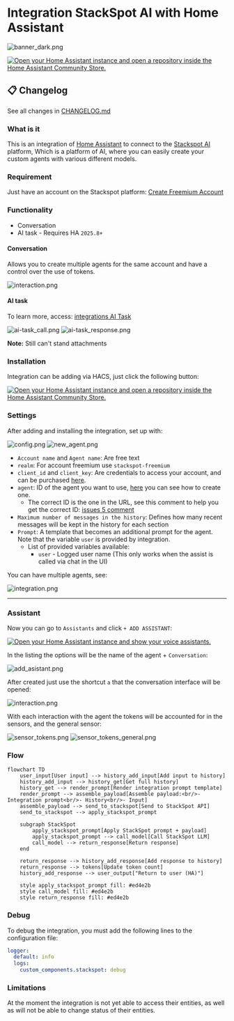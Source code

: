 # Integration StackSpot AI with Home Assistant

![banner_dark.png](.docs/stackspot_ha_banner_dark.png)


[![Open your Home Assistant instance and open a repository inside the Home Assistant Community Store.](https://my.home-assistant.io/badges/hacs_repository.svg)](https://my.home-assistant.io/redirect/hacs_repository/?owner=alves-dev&repository=stackspot-homeassistant&category=integration)

## 📋 Changelog

See all changes in [CHANGELOG.md](./CHANGELOG.md)

### What is it
This is an integration of [Home Assistant](https://www.home-assistant.io) to connect to the [Stackspot AI](https://stackspot.com/en) platform, 
Which is a platform of AI, where you can easily create your custom agents with various different models.

### Requirement
Just have an account on the Stackspot platform: [Create Freemium Account](https://ai.stackspot.com)

### Functionality

- Conversation
- AI task - Requires HA `2025.8+`

#### Conversation
Allows you to create multiple agents for the same account and have a control over the use of tokens.

![interaction.png](.docs/interaction.png)

#### AI task
To learn more, access: [integrations AI Task](https://www.home-assistant.io/integrations/ai_task)

![ai-task_call.png](.docs/ai-task_call.png)
![ai-task_response.png](.docs/ai-task_response.png)

**Note:** Still can't stand attachments

### Installation
Integration can be adding via HACS, just click the following button:

[![Open your Home Assistant instance and open a repository inside the Home Assistant Community Store.](https://my.home-assistant.io/badges/hacs_repository.svg)](https://my.home-assistant.io/redirect/hacs_repository/?owner=alves-dev&repository=stackspot-homeassistant&category=integration)


### Settings
After adding and installing the integration, set up with:

![config.png](.docs/new_entry.png)
![new_agent.png](.docs/new_agent.png)

- `Account name` and `Agent name`: Are free text
- `realm`: For account freemium use `stackspot-freemium`
- `client_id` and `client_key`: Are credentials to access your account, and can be purchased [here](https://myaccount.stackspot.com/profile/access-token).
- `agent`: ID of the agent you want to use, [here](https://www.linkedin.com/pulse/seu-agente-de-ia-do-jeito-igor-moreira-nhu6f/) you can see how to create one.
  - The correct ID is the one in the URL, see this comment to help you get the correct ID: [issues 5 comment](https://github.com/alves-dev/stackspot-homeassistant/issues/5#issuecomment-3219962172)
- `Maximum number of messages in the history`: Defines how many recent messages will be kept in the history for each section
- `Prompt`: A template that becomes an additional prompt for the agent. Note that the variable `user` is provided by integration.
  - List of provided variables available:
    - `user` - Logged user name (This only works when the assist is called via chat in the UI)

You can have multiple agents, see:

![integration.png](.docs/integration.png)

---
### Assistant

Now you can go to `Assistants` and click `+ ADD ASSISTANT`:

[![Open your Home Assistant instance and show your voice assistants.](https://my.home-assistant.io/badges/voice_assistants.svg)](https://my.home-assistant.io/redirect/voice_assistants/)

In the listing the options will be the name of the agent + `Conversation`:

![add_asistant.png](.docs/add_asistant.png)

After created just use the shortcut `a` that the conversation interface will be opened:

![interaction.png](.docs/interaction.png)

With each interaction with the agent the tokens will be accounted for in the sensors,
and the general sensor:

![sensor_tokens.png](.docs/sensor_tokens.png)
![sensor_tokens_general.png](.docs/sensor_tokens_general.png)

### Flow

```mermaid
flowchart TD
    user_input[User input] --> history_add_input[Add input to history]
    history_add_input --> history_get[Get full history]
    history_get --> render_prompt[Render integration prompt template]
    render_prompt --> assemble_payload[Assemble payload:<br/>- Integration prompt<br/>- History<br/>- Input]
    assemble_payload --> send_to_stackspot[Send to StackSpot API]
    send_to_stackspot --> apply_stackspot_prompt

    subgraph StackSpot
        apply_stackspot_prompt[Apply StackSpot prompt + payload]
        apply_stackspot_prompt --> call_model[Call StackSpot LLM]
        call_model --> return_response[Return response]
    end

    return_response --> history_add_response[Add response to history]
    return_response --> tokens[Update token count]
    history_add_response --> user_output["Return to user (HA)"]

    style apply_stackspot_prompt fill: #ed4e2b
    style call_model fill: #ed4e2b
    style return_response fill: #ed4e2b
```

### Debug

To debug the integration, you must add the following lines to the configuration file:

```yaml
logger:
  default: info
  logs:
    custom_components.stackspot: debug
```

### Limitations

At the moment the integration is not yet able to access their entities, as well as will not be able to change status of their entities.